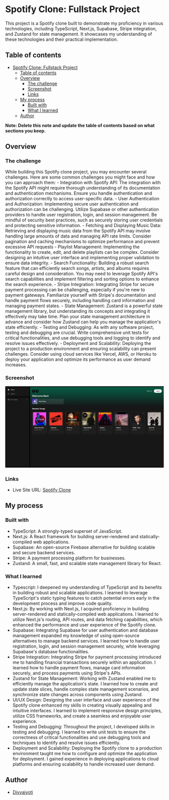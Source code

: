 # Spotify Clone: Fullstack Project

This project is a Spotify clone built to demonstrate my proficiency in various technologies, including TypeScript, Next.js, Supabase, Stripe integration, and Zustand for state management. It showcases my understanding of these technologies and their practical implementation.

## Table of contents

- [Spotify Clone: Fullstack Project](#spotify-clone-fullstack-project)
  - [Table of contents](#table-of-contents)
  - [Overview](#overview)
    - [The challenge](#the-challenge)
    - [Screenshot](#screenshot)
    - [Links](#links)
  - [My process](#my-process)
    - [Built with](#built-with)
    - [What I learned](#what-i-learned)
  - [Author](#author)

**Note: Delete this note and update the table of contents based on what sections you keep.**

## Overview

### The challenge

While building this Spotify clone project, you may encounter several challenges. Here are some common challenges you might face and how you can approach them:
    - Integration with Spotify API: The integration with the Spotify API might require thorough understanding of its documentation and authentication mechanisms. Ensure you handle authentication and authorization correctly to access user-specific data.
    - User Authentication and Authorization: Implementing secure user authentication and authorization can be challenging. Utilize Supabase or other authentication providers to handle user registration, login, and session management. Be mindful of security best practices, such as securely storing user credentials and protecting sensitive information.
    - Fetching and Displaying Music Data: Retrieving and displaying music data from the Spotify API may involve handling large amounts of data and managing API rate limits. Consider pagination and caching mechanisms to optimize performance and prevent excessive API requests
    - Playlist Management: Implementing the functionality to create, edit, and delete playlists can be complex. Consider designing an intuitive user interface and implementing proper validation to ensure data integrity.
    - Search Functionality: Building a robust search feature that can efficiently search songs, artists, and albums requires careful design and consideration. You may need to leverage Spotify API's search capabilities and implement filtering and sorting options to enhance the search experience.
    - Stripe Integration: Integrating Stripe for secure payment processing can be challenging, especially if you're new to payment gateways. Familiarize yourself with Stripe's documentation and handle payment flows securely, including handling card information and managing payment states.
    - State Management: Zustand is a powerful state management library, but understanding its concepts and integrating it effectively may take time. Plan your state management architecture in advance and consider how Zustand can help you manage the application's state efficiently.
    - Testing and Debugging: As with any software project, testing and debugging are crucial. Write comprehensive unit tests for critical functionalities, and use debugging tools and logging to identify and resolve issues effectively.
    - Deployment and Scalability: Deploying the project to a production environment and ensuring scalability can present challenges. Consider using cloud services like Vercel, AWS, or Heroku to deploy your application and optimize its performance as user demand increases.

### Screenshot

![](./screenshot.png)

### Links

- Live Site URL: [Spotify Clone](https://spotify-clone-divyajyoti1801.vercel.app/)

## My process

### Built with

- TypeScript: A strongly-typed superset of JavaScript.
- Next.js: A React framework for building server-rendered and statically-compiled web applications.
- Supabase: An open-source Firebase alternative for building scalable and secure backend services.
- Stripe: A payment processing platform for businesses.
- Zustand: A small, fast, and scalable state management library for React.

### What I learned

- Typescript: I deepened my understanding of TypeScript and its benefits in building robust and scalable applications. I learned to leverage TypeScript's static typing features to catch potential errors early in the development process and improve code quality.
- Next.js: By working with Next.js, I acquired proficiency in building server-rendered and statically-compiled web applications. I learned to utilize Next.js's routing, API routes, and data fetching capabilities, which enhanced the performance and user experience of the Spotify clone.
- Supabase: Integrating Supabase for user authentication and database management expanded my knowledge of using open-source alternatives to manage backend services. I learned how to handle user registration, login, and session management securely, while leveraging Supabase's database functionalities.
- Stripe Integration: Integrating Stripe for payment processing introduced me to handling financial transactions securely within an application. I learned how to handle payment flows, manage card information securely, and process payments using Stripe's APIs.
- Zustand for State Management: Working with Zustand enabled me to efficiently manage the application's state. I learned how to create and update state slices, handle complex state management scenarios, and synchronize state changes across components using Zustand.
- UI/UX Design: Designing the user interface and user experience of the Spotify clone enhanced my skills in creating visually appealing and intuitive interfaces. I learned to implement responsive design principles, utilize CSS frameworks, and create a seamless and enjoyable user experience.
- Testing and Debugging: Throughout the project, I developed skills in testing and debugging. I learned to write unit tests to ensure the correctness of critical functionalities and use debugging tools and techniques to identify and resolve issues efficiently.
- Deployment and Scalability: Deploying the Spotify clone to a production environment taught me how to configure and optimize the application for deployment. I gained experience in deploying applications to cloud platforms and ensuring scalability to handle increased user demand.

## Author

- [Divyajyoti](https://www.linkedin.com/in/divyajyoti/)
